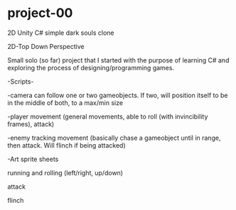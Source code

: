 # project-00

2D Unity C# simple dark souls clone

2D-Top Down Perspective

Small solo (so far) project that I started with the purpose of learning C# and exploring the process of 
 designing/programming games.
 
 -Scripts-
 
-camera can follow one or two gameobjects. If two, will position itself to be in the middle of both, to a max/min size

-player movement (general movements, able to roll (with invincibility frames), attack)

-enemy tracking movement (basically chase a gameobject until in range, then attack. Will flinch if being attacked)


  
 -Art
sprite sheets

running and rolling (left/right, up/down)

attack

flinch 
